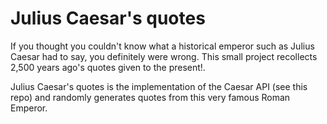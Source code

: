 # Julius Caesar's quotes 

If you thought you couldn't know what a historical emperor such as Julius Caesar had to say, you definitely were wrong. 
This small project recollects 2,500 years ago's quotes given to the present!.

Julius Caesar's quotes is the implementation of the Caesar API (see this repo) and randomly generates quotes from this very famous Roman Emperor.
